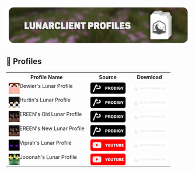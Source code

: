 <html>
<head>
<p align="center">
    <a href=https://github.com/Vaption/LunarClientProfiles/releases><img align=center src=".github/images/lcp_banner.png" width="900" alt="banner"></a></br>
</p>
</head>
<body>

## 💾 Profiles
<table>
  <tr>
    <th>Profile Name</th>
    <th>Source</th>
    <th>Download</th>
  </tr>
  <tr>
    <td><img align=left src=".github/images/skins/dewier_skin.png" width="30" alt="banner"> Dewier's Lunar Profile</td>
    <td><a href=https://discord.gg/prodigy><img align=center src=".github/images/buttons/prodigy_button.png" width="100" alt="button"></a></td>
    <td><a href=https://discord.gg/prodigy><img align=center src=".github/images/buttons/download_button.png" width="100" alt="button"></a></td>
  </tr>
  <tr>
    <td><img align=left src=".github/images/skins/hurtin_skin.png" width="30" alt="banner"> Hurtin's Lunar Profile</td>
    <td><a href=https://discord.gg/prodigy><img align=center src=".github/images/buttons/prodigy_button.png" width="100" alt="button"></td>
    <td><a href=https://discord.gg/prodigy><img align=center src=".github/images/buttons/download_button.png" width="100" alt="button"></a></td>
  </tr>
  <tr>
    <td><img align=left src=".github/images/skins/ereen_skin.png" width="30" alt="banner"> EREEN's Old Lunar Profile</td>
    <td><a href=https://discord.gg/prodigy><img align=center src=".github/images/buttons/prodigy_button.png" width="100" alt="button"></td>
    <td><a href=https://discord.gg/prodigy><img align=center src=".github/images/buttons/download_button.png" width="100" alt="button"></a></td>
  </tr>
  <tr>
    <td><img align=left src=".github/images/skins/ereen_skin.png" width="30" alt="banner"> EREEN's New Lunar Profile</td>
    <td><a href=https://discord.gg/prodigy><img align=center src=".github/images/buttons/prodigy_button.png" width="100" alt="button"></td>
    <td><a href=https://discord.gg/prodigy><img align=center src=".github/images/buttons/download_button.png" width="100" alt="button"></a></td>
  </tr>
  <tr>
    <td><img align=left src=".github/images/skins/viprah_skin.png" width="30" alt="banner"> Viprah's Lunar Profile</td>
    <td><a href=https://youtube.com><img align=center src=".github/images/buttons/youtube_button.png" width="100" alt="button"></td>
    <td><a href=https://discord.gg/prodigy><img align=center src=".github/images/buttons/download_button.png" width="100" alt="button"></a></td>
  </tr>
  <tr>
    <td><img align=left src=".github/images/skins/jooonah_skin.png" width="30" alt="banner"> Jooonah's Lunar Profile</td>
    <td><a href=https://youtube.com><img align=center src=".github/images/buttons/youtube_button.png" width="100" alt="button"></td>
    <td><a href=https://discord.gg/prodigy><img align=center src=".github/images/buttons/download_button.png" width="100" alt="button"></a></td>
  </tr>
</table>
</body>
</html>